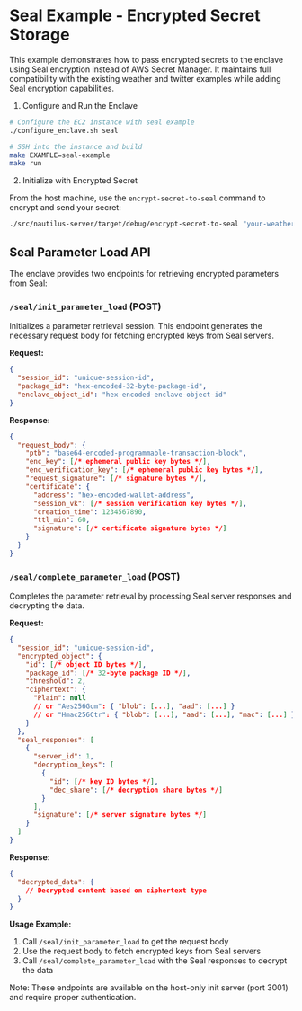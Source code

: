 # Seal Example - Encrypted Secret Storage

This example demonstrates how to pass encrypted secrets to the enclave using Seal encryption instead of AWS Secret Manager. It maintains full compatibility with the existing weather and twitter examples while adding Seal encryption capabilities.

1. Configure and Run the Enclave

```bash
# Configure the EC2 instance with seal example
./configure_enclave.sh seal

# SSH into the instance and build
make EXAMPLE=seal-example
make run

```

2. Initialize with Encrypted Secret

From the host machine, use the `encrypt-secret-to-seal` command to encrypt and send your secret:

```bash
./src/nautilus-server/target/debug/encrypt-secret-to-seal "your-weather-api-key"
```

## Seal Parameter Load API

The enclave provides two endpoints for retrieving encrypted parameters from Seal:

### `/seal/init_parameter_load` (POST)

Initializes a parameter retrieval session. This endpoint generates the necessary request body for fetching encrypted keys from Seal servers.

**Request:**
```json
{
  "session_id": "unique-session-id",
  "package_id": "hex-encoded-32-byte-package-id",
  "enclave_object_id": "hex-encoded-enclave-object-id"
}
```

**Response:**
```json
{
  "request_body": {
    "ptb": "base64-encoded-programmable-transaction-block",
    "enc_key": [/* ephemeral public key bytes */],
    "enc_verification_key": [/* ephemeral public key bytes */],
    "request_signature": [/* signature bytes */],
    "certificate": {
      "address": "hex-encoded-wallet-address",
      "session_vk": [/* session verification key bytes */],
      "creation_time": 1234567890,
      "ttl_min": 60,
      "signature": [/* certificate signature bytes */]
    }
  }
}
```

### `/seal/complete_parameter_load` (POST)

Completes the parameter retrieval by processing Seal server responses and decrypting the data.

**Request:**
```json
{
  "session_id": "unique-session-id",
  "encrypted_object": {
    "id": [/* object ID bytes */],
    "package_id": [/* 32-byte package ID */],
    "threshold": 2,
    "ciphertext": {
      "Plain": null
      // or "Aes256Gcm": { "blob": [...], "aad": [...] }
      // or "Hmac256Ctr": { "blob": [...], "aad": [...], "mac": [...] }
    }
  },
  "seal_responses": [
    {
      "server_id": 1,
      "decryption_keys": [
        {
          "id": [/* key ID bytes */],
          "dec_share": [/* decryption share bytes */]
        }
      ],
      "signature": [/* server signature bytes */]
    }
  ]
}
```

**Response:**
```json
{
  "decrypted_data": {
    // Decrypted content based on ciphertext type
  }
}
```

**Usage Example:**

1. Call `/seal/init_parameter_load` to get the request body
2. Use the request body to fetch encrypted keys from Seal servers
3. Call `/seal/complete_parameter_load` with the Seal responses to decrypt the data

Note: These endpoints are available on the host-only init server (port 3001) and require proper authentication.
